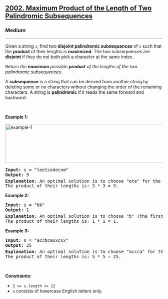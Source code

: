 <h2><a href="https://leetcode.com/problems/maximum-product-of-the-length-of-two-palindromic-subsequences/">2002. Maximum Product of the Length of Two Palindromic Subsequences</a></h2><h3>Medium</h3><hr><div style="user-select: auto;"><p style="user-select: auto;">Given a string <code style="user-select: auto;">s</code>, find two <strong style="user-select: auto;">disjoint palindromic subsequences</strong> of <code style="user-select: auto;">s</code> such that the <strong style="user-select: auto;">product</strong> of their lengths is <strong style="user-select: auto;">maximized</strong>. The two subsequences are <strong style="user-select: auto;">disjoint</strong> if they do not both pick a character at the same index.</p>

<p style="user-select: auto;">Return <em style="user-select: auto;">the <strong style="user-select: auto;">maximum</strong> possible <strong style="user-select: auto;">product</strong> of the lengths of the two palindromic subsequences</em>.</p>

<p style="user-select: auto;">A <strong style="user-select: auto;">subsequence</strong> is a string that can be derived from another string by deleting some or no characters without changing the order of the remaining characters. A string is <strong style="user-select: auto;">palindromic</strong> if it reads the same forward and backward.</p>

<p style="user-select: auto;">&nbsp;</p>
<p style="user-select: auto;"><strong style="user-select: auto;">Example 1:</strong></p>
<img alt="example-1" src="https://assets.leetcode.com/uploads/2021/08/24/two-palindromic-subsequences.png" style="width: 550px; height: 124px; user-select: auto;">
<pre style="user-select: auto;"><strong style="user-select: auto;">Input:</strong> s = "leetcodecom"
<strong style="user-select: auto;">Output:</strong> 9
<strong style="user-select: auto;">Explanation</strong>: An optimal solution is to choose "ete" for the 1<sup style="user-select: auto;">st</sup> subsequence and "cdc" for the 2<sup style="user-select: auto;">nd</sup> subsequence.
The product of their lengths is: 3 * 3 = 9.
</pre>

<p style="user-select: auto;"><strong style="user-select: auto;">Example 2:</strong></p>

<pre style="user-select: auto;"><strong style="user-select: auto;">Input:</strong> s = "bb"
<strong style="user-select: auto;">Output:</strong> 1
<strong style="user-select: auto;">Explanation</strong>: An optimal solution is to choose "b" (the first character) for the 1<sup style="user-select: auto;">st</sup> subsequence and "b" (the second character) for the 2<sup style="user-select: auto;">nd</sup> subsequence.
The product of their lengths is: 1 * 1 = 1.
</pre>

<p style="user-select: auto;"><strong style="user-select: auto;">Example 3:</strong></p>

<pre style="user-select: auto;"><strong style="user-select: auto;">Input:</strong> s = "accbcaxxcxx"
<strong style="user-select: auto;">Output:</strong> 25
<strong style="user-select: auto;">Explanation</strong>: An optimal solution is to choose "accca" for the 1<sup style="user-select: auto;">st</sup> subsequence and "xxcxx" for the 2<sup style="user-select: auto;">nd</sup> subsequence.
The product of their lengths is: 5 * 5 = 25.
</pre>

<p style="user-select: auto;">&nbsp;</p>
<p style="user-select: auto;"><strong style="user-select: auto;">Constraints:</strong></p>

<ul style="user-select: auto;">
	<li style="user-select: auto;"><code style="user-select: auto;">2 &lt;= s.length &lt;= 12</code></li>
	<li style="user-select: auto;"><code style="user-select: auto;">s</code> consists of lowercase English letters only.</li>
</ul>
</div>